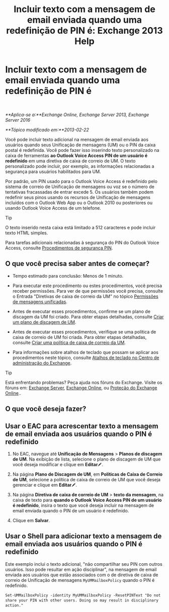 ﻿---
title: 'Incluir texto com a mensagem de email enviada quando uma redefinição de PIN é: Exchange 2013 Help'
TOCTitle: Incluir texto com a mensagem de email enviada quando uma redefinição de PIN é
ms:assetid: f7a4d775-a588-412f-ac2c-11ab1a5c67eb
ms:mtpsurl: https://technet.microsoft.com/pt-br/library/Bb201750(v=EXCHG.150)
ms:contentKeyID: 51407939
ms.date: 05/22/2018
mtps_version: v=EXCHG.150
ms.translationtype: MT
---

# Incluir texto com a mensagem de email enviada quando uma redefinição de PIN é

 

_**Aplica-se a:**Exchange Online, Exchange Server 2013, Exchange Server 2016_

_**Tópico modificado em:**2013-02-22_

Você pode incluir texto adicional na mensagem de email enviada aos usuários quando seus Unificação de mensagens (UM) ou o PIN da caixa postal é redefinida. Você pode fazer isso inserindo texto personalizado na caixa de ferramentas **ao Outlook Voice Access PIN de um usuário é redefinido** em uma diretiva de caixa de correio de UM. O texto personalizado pode incluir, por exemplo, as informações relacionadas a segurança para usuários habilitados para UM.

Por padrão, um PIN usado para o Outlook Voice Access é redefinido pelo sistema de correio de Unificação de mensagens ou voz se o número de tentativas fracassadas de entrar excede 5. Os usuários também podem redefinir seus pinos usando os recursos de Unificação de mensagens incluídos com o Outlook Web App ou o Outlook 2010 ou posteriores ou usando Outlook Voice Access de um telefone.


> [!TIP]
> O texto inserido nesta caixa está limitado a 512 caracteres e pode incluir texto HTML simples.



Para tarefas adicionais relacionadas à segurança do PIN do Outlook Voice Access, consulte [Procedimentos de segurança PIN](pin-security-procedures-exchange-2013-help.md).

## O que você precisa saber antes de começar?

  - Tempo estimado para conclusão: Menos de 1 minuto.

  - Para executar este procedimento ou estes procedimentos, você precisa receber permissões. Para ver de que permissões você precisa, consulte o Entrada "Diretivas de caixa de correio da UM" no tópico [Permissões de mensagens unificadas](unified-messaging-permissions-exchange-2013-help.md).

  - Antes de executar esses procedimentos, confirme se um plano de discagem da UM foi criado. Para obter etapas detalhadas, consulte [Criar um plano de discagem de UM](create-a-um-dial-plan-exchange-2013-help.md).

  - Antes de executar esses procedimentos, verifique se uma política de caixa de correio de UM foi criada. Para obter etapas detalhadas, consulte [Criar uma política de caixa de correio da UM](create-a-um-mailbox-policy-exchange-2013-help.md).

  - Para informações sobre atalhos de teclado que possam se aplicar aos procedimentos neste tópico, consulte [Atalhos de teclado no Centro de administração do Exchange](keyboard-shortcuts-in-the-exchange-admin-center-exchange-online-protection-help.md).


> [!TIP]
> Está enfrentando problemas? Peça ajuda nos fóruns do Exchange. Visite os fóruns em: <A href="https://go.microsoft.com/fwlink/p/?linkid=60612">Exchange Server</A>, <A href="https://go.microsoft.com/fwlink/p/?linkid=267542">Exchange Online</A>, ou <A href="https://go.microsoft.com/fwlink/p/?linkid=285351">Proteção do Exchange Online</A>..



## O que você deseja fazer?

## Usar o EAC para acrescentar texto a mensagem de email enviada aos usuários quando o PIN é redefinido

1.  No EAC, navegue até **Unificação de Mensagens** \> **Planos de discagem de UM**. Na exibição de lista, selecione o plano de discagem de UM que você deseja modificar e clique em **Editar**![Ícone de edição](images/JJ218640.6f53ccb2-1f13-4c02-bea0-30690e6ea71d(EXCHG.150).gif "Ícone de edição").

2.  Na página **Plano de Discagem de UM**, em **Políticas de Caixa de Correio de UM**, selecione a política de caixa de correio de UM que você deseja gerenciar e clique em **Editar**![Ícone de edição](images/JJ218640.6f53ccb2-1f13-4c02-bea0-30690e6ea71d(EXCHG.150).gif "Ícone de edição").

3.  Na página **Diretiva de caixa de correio de UM** \> **texto da mensagem**, na caixa de texto para **quando o Outlook Voice Access PIN de um usuário é redefinido**, insira o texto que você deseja incluir na mensagem de email enviada quando o PIN de um usuário é redefinido.

4.  Clique em **Salvar**.

## Usar o Shell para adicionar texto a mensagem de email enviada aos usuários quando o PIN é redefinido

Este exemplo inclui o texto adicional, "não compartilhar seu PIN com outros usuários. Isso pode resultar em ação disciplinar", na mensagem de email enviada aos usuários que estão associados com o de diretiva de caixa de correio de Unificação de mensagens `MyUMMailboxPolicy` quando o PIN é redefinido.

    Set-UMMailboxPolicy -identity MyUMMailboxPolicy -ResetPINText "Do not share your PIN with other users. Doing so may result in disciplinary action."

